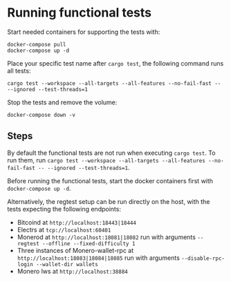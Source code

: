 # Running functional tests

Start needed containers for supporting the tests with:

```
docker-compose pull
docker-compose up -d
```

Place your specific test name after `cargo test`, the following command runs all tests:

```
cargo test --workspace --all-targets --all-features --no-fail-fast -- --ignored --test-threads=1
```

Stop the tests and remove the volume:

```
docker-compose down -v
```

## Steps

By default the functional tests are not run when executing `cargo test`. To run them, run `cargo test --workspace --all-targets --all-features --no-fail-fast -- --ignored --test-threads=1`.

Before running the functional tests, start the docker containers first with `docker-compose up -d`.

Alternatively, the regtest setup can be run directly on the host, with the tests expecting the following endpoints:

- Bitcoind at `http://localhost:18443|18444`
- Electrs at `tcp://localhost:60401`
- Monerod at `http://localhost:18081|18082` run with arguments `--regtest --offline --fixed-difficulty 1`
- Three instances of Monero-wallet-rpc at `http://localhost:18083|18084|18085` run with arguments `--disable-rpc-login --wallet-dir wallets`
- Monero lws at `http://localhost:38884`
